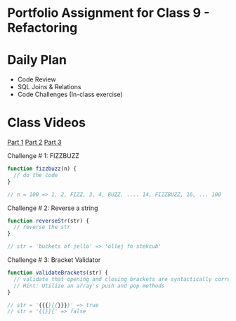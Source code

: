 # Portfolio Assignment for Class 9 - Refactoring

# Daily Plan
- Code Review
- SQL Joins & Relations
- Code Challenges (In-class exercise)

# Class Videos
[Part 1]()
[Part 2]()
[Part 3]()


Challenge # 1:
FIZZBUZZ

```javascript
function fizzbuzz(n) {
  // do the code
}

// n = 100 => 1, 2, FIZZ, 3, 4, BUZZ, .... 14, FIZZBUZZ, 16, ... 100
```


Challenge # 2:
Reverse a string

```javascript
function reverseStr(str) {
  // reverse the str
}

// str = 'buckets of jello' => 'ollej fo stekcub'
```


Challenge # 3:
Bracket Validator

```javascript
function validateBrackets(str) {
  // validate that opening and closing brackets are syntactically correct.
  // Hint: Utilize an array's push and pop methods
}

// str = '{{{}{{}}}}' => true
// str = '{{}}{' => false
```
